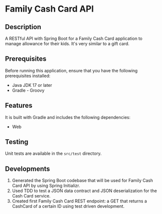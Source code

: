 # Family Cash Card API

## Description
A RESTful API with Spring Boot for a Family Cash Card application to manage allowance for their kids. It's very similar to a gift card.

## Prerequisites
Before running this application, ensure that you have the following prerequisites installed:

- Java JDK 17 or later
- Gradle - Groovy

## Features
It is built with Gradle and includes the following dependencies:
  - Web

## Testing
Unit tests are available in the `src/test` directory.

## Developments
1) Generated the Spring Boot codebase that will be used for Family Cash Card API by using Spring Initializr.
2) Used TDD to test a JSON data contract and JSON deserialization for the Cash Card service.
3) Created first Family Cash Card REST endpoint: a GET that returns a CashCard of a certain ID using test driven development.